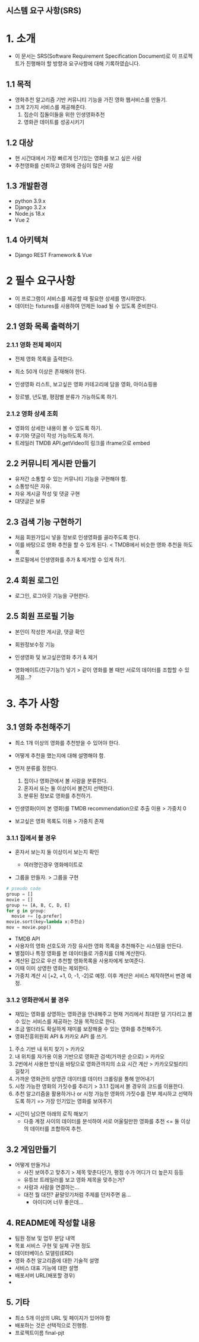 **시스템 요구 사항(SRS)**
---

# 1. 소개

- 이 문서는 SRS(Software Requirement Specification Document)로 이 프로젝트가 진행해야 할 방향과 요구사항에 대해 기록하였습니다.

## 1.1 목적

- 영화추천 알고리즘 기반 커뮤니티 기능을 가진 영화 웹서비스를 만들기.
- 크게 2가지 서비스를 제공해준다.
  1. 집순이 집돌이들을 위한 인생영화추천
  2. 영화관 데이트를 성공시키기

## 1.2 대상

- 현 시간대에서 가장 빠르게 인기있는 영화를 보고 싶은 사람
- 추천영화를 신뢰하고 영화에 관심이 많은 사람

## 1.3 개발환경

- python 3.9.x
- Django 3.2.x
- Node.js 18.x
- Vue 2

## 1.4 아키텍쳐

- Django REST Framework & Vue

# 2 필수 요구사항

- 이 프로그램이 서비스를 제공할 때 필요한 상세를 명시하였다.
- 데이터는 fixtures를 사용하여 언제든 load 될 수 있도록 준비한다.

## 2.1 영화 목록 출력하기

### 2.1.1 영화 전체 페이지

- 전체 영화 목록을 출력한다.
- 최소 50개 이상은 존재해야 한다.

- 인생영화 리스트, 보고싶은 영화 카테고리에 담을 영화, 아이쇼핑용
- 장르별, 년도별, 평점별 분류가 가능하도록 하기.

### 2.1.2 영화 상세 조회

- 영화의 상세한 내용이 볼 수 있도록 하기.
- 후기와 댓글이 작성 가능하도록 하기.
- 트레일러 TMDB API.getVideo의 링크를 iframe으로 embed

## 2.2 커뮤니티 게시판 만들기

- 유저간 소통할 수 있는 커뮤니티 기능을 구현해야 함.
- 소통방식은 자유.
- 자유 게시글 작성 및 댓글 구현
- 대댓글은 보류

## 2.3 검색 기능 구현하기

- 처음 회원가입시 넣을 정보로 인생영화를 골라주도록 한다.
- 이를 바탕으로 영화 추천을 할 수 있게 된다. < TMDB에서 비슷한 영화 추천을 하도록
- 프로필에서 인생영화를 추가 & 제거할 수 있게 하기.

## 2.4 회원 로그인

- 로그인, 로그아웃 기능을 구현한다.

## 2.5 회원 프로필 기능

- 본인이 작성한 게시글, 댓글 확인
- 회원정보수정 기능
- 인생영화 및 보고싶은영화 추가 & 제거

- 영화메이트(친구기능?) 넣기 > 같이 영화를 볼 때만 서로의 데이터를 조합할 수 있게끔...?

# 3. 추가 사항

## 3.1 영화 추천해주기

- 최소 1개 이상의 영화를 추천받을 수 있어야 한다.
- 어떻게 추천을 했는지에 대해 설명해야 함.

- 먼저 분류를 정한다.
  1. 집이나 영화관에서 볼 사람을 분류한다.
  2. 혼자서 또는 둘 이상이서 볼건지 선택한다. 
  3. 분류된 정보로 영화를 추천하기.

- 인생영화(이미 본 영화)를 TMDB recommendation으로 추출 이용 > 가중치 0
- 보고싶은 영화 목록도 이용 > 가중치 존재

### 3.1.1 집에서 볼 경우

- 혼자서 보는지 둘 이상이서 보는지 확인
  - 여러명인경우 영화메이트로 

- 그룹을 만들자. > 그룹을 구현
```python
# pseudo code
group = []
movie = []
group += [A, B, C, D, E]
for g in group:
  movie += [g.prefer]
movie.sort(key=lambda x:추천순)
mov = movie.pop()
```
- TMDB API
- 사용자의 영화 선호도와 가장 유사한 영화 목록을 추천해주는 시스템을 만든다.
- 별점이나 특정 영화를 본 데이터들로 가중치를 더해 계산한다.
- 계산된 값으로 우선 추천할 영화목록을 사용자에게 보여준다.
- 이때 이미 상영한 영화는 제외한다.
- 가중치 계산 시 [+2, +1, 0, -1, -2]로 예정. 이후 계산은 서비스 제작하면서 변경 예정.

### 3.1.2 영화관에서 볼 경우

- 재밌는 영화를 상영하는 영화관을 안내해주고 현재 거리에서 최대한 덜 기다리고 볼 수 있는 서비스를 제공하는 것을 목적으로 한다.
- 조금 멀더라도 확실하게 재미를 보장해줄 수 있는 영화를 추천해주기.
- 영화진흥위원회 API & 카카오 API 를 쓰기.

1. 주소 기반 내 위치 찾기 > 카카오
2. 내 위치를 자가용 이용 기반으로 영화관 검색(가까운 순으로) > 카카오
3. 2번에서 사용한 방식을 바탕으로 영화관까지의 소요 시간 계산 > 카카오모빌리티 길찾기
4. 가까운 영화관의 상영관 데이터를 데이터 크롤링을 통해 얻어내기
5. 시청 가능한 영화의 가짓수를 추리기 > 3.1.1 집에서 볼 경우의 코드를 이용한다.
6. 추천 알고리즘을 활용하거나 or 시청 가능한 영화의 가짓수를 전부 제시하고 선택하도록 하기 => 가장 인기있는 영화를 보여주기

- 시간이 남으면 아래의 로직 해보기
  - 다중 계정 사이의 데이터를 분석하여 서로 어울릴만한 영화를 추천 <= 둘 이상의 데이터를 조합하여 추천.

## 3.2 게임만들기

- 어떻게 만들거냐
  - 사진 보여주고 맞추기 > 제목 맞춘다던가, 평점 수가 어디가 더 높은지 등등
  - 유튜브 트레일러를 보고 영화 제목을 맞추는거?
  - 사람과 사람을 연결하는...
  - 대전 뭘 대전? 끝말잇기처럼 주제를 던저주면 음...
    - 아이디어 너무 좋은데...

## 4. README에 작성할 내용

- 팀원 정보 및 업무 분담 내역
- 목표 서비스 구현 및 실제 구현 정도
- 데이터베이스 모델링(ERD)
- 영화 추천 알고리즘에 대한 기술적 설명
- 서비스 대표 기능에 대한 설명
- 배포서버 URL(배포할 경우)
- 

## 5. 기타

- 최소 5개 이상의 URL 및 페이지가 있어야 함
- 배포하는 것은 선택적으로 진행함.
- 프로젝트이름 final-pjt